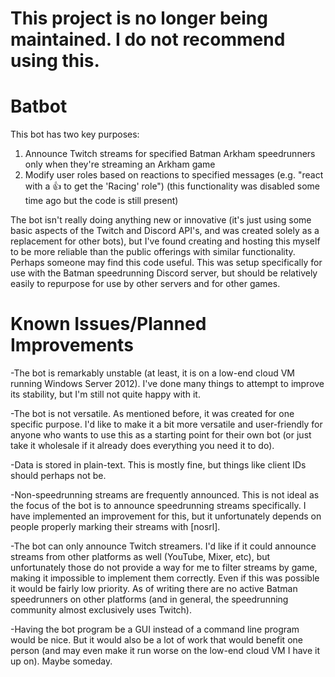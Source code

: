 # This project is no longer being maintained. I do not recommend using this.

# Batbot

This bot has two key purposes:  
1. Announce Twitch streams for specified Batman Arkham speedrunners only when they're streaming an Arkham game
2. Modify user roles based on reactions to specified messages (e.g. "react with a 👍 to get the 'Racing' role") (this functionality was disabled some time ago but the code is still present)

The bot isn't really doing anything new or innovative (it's just using some basic aspects of the Twitch and Discord API's, and was created solely as a replacement for other bots), but I've found creating and hosting this myself to be more reliable than the public offerings with similar functionality. Perhaps someone may find this code useful. This was setup specifically for use with the Batman speedrunning Discord server, but should be relatively easily to repurpose for use by other servers and for other games.

# Known Issues/Planned Improvements

-The bot is remarkably unstable (at least, it is on a low-end cloud VM running Windows Server 2012). I've done many things to attempt to improve its stability, but I'm still not quite happy with it.

-The bot is not versatile. As mentioned before, it was created for one specific purpose. I'd like to make it a bit more versatile and user-friendly for anyone who wants to use this as a starting point for their own bot (or just take it wholesale if it already does everything you need it to do).

-Data is stored in plain-text. This is mostly fine, but things like client IDs should perhaps not be.

-Non-speedrunning streams are frequently announced. This is not ideal as the focus of the bot is to announce speedrunning streams specifically. I have implemented an improvement for this, but it unfortunately depends on people properly marking their streams with [nosrl].

-The bot can only announce Twitch streamers. I'd like if it could announce streams from other platforms as well (YouTube, Mixer, etc), but unfortunately those do not provide a way for me to filter streams by game, making it impossible to implement them correctly. Even if this was possible it would be fairly low priority. As of writing there are no active Batman speedrunners on other platforms (and in general, the speedrunning community almost exclusively uses Twitch).

-Having the bot program be a GUI instead of a command line program would be nice. But it would also be a lot of work that would benefit one person (and may even make it run worse on the low-end cloud VM I have it up on). Maybe someday.
